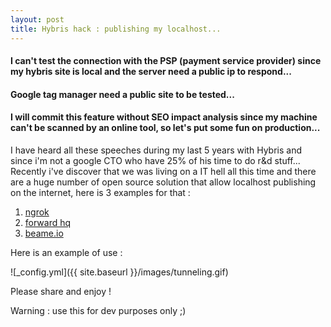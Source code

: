 ```yaml
---
layout: post
title: Hybris hack : publishing my localhost...
---
```


#### I can't test the connection with the PSP (payment service provider) since my hybris site is local and the server need a public ip to respond...
#### Google tag manager need a public site to be tested...
#### I will commit this feature without SEO impact analysis since my machine can't be scanned by an online tool, so let's put some fun on production...

I have heard all these speeches during my last 5 years with Hybris and since i'm  not a google CTO who have 25% of his time to do r&d stuff...
Recently i've discover that we was living on a IT hell all this time and there are a huge number of open source solution that allow localhost publishing
on the internet, here is 3 examples for that :

1. [ngrok](https://ngrok.com/)
2. [forward hq](https://forwardhq.com/)
3. [beame.io](https://www.beame.io/insta-ssl.html)

Here is an example of use :

![_config.yml]({{ site.baseurl }}/images/tunneling.gif)

Please share and enjoy !

Warning : use this for dev purposes only ;)


